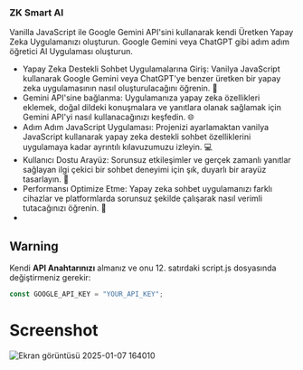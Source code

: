 ### ZK Smart AI
Vanilla JavaScript ile Google Gemini API'sini kullanarak kendi Üretken Yapay Zeka Uygulamanızı oluşturun. Google Gemini veya ChatGPT gibi adım adım öğretici AI Uygulaması oluşturun.


- Yapay Zeka Destekli Sohbet Uygulamalarına Giriş: Vanilya JavaScript kullanarak Google Gemini veya ChatGPT'ye benzer üretken bir yapay zeka uygulamasının nasıl oluşturulacağını öğrenin. 🤖
- Gemini API'sine bağlanma: Uygulamanıza yapay zeka özellikleri eklemek, doğal dildeki konuşmalara ve yanıtlara olanak sağlamak için Gemini API'yi nasıl kullanacağınızı keşfedin. 🌐
- Adım Adım JavaScript Uygulaması: Projenizi ayarlamaktan vanilya JavaScript kullanarak yapay zeka destekli sohbet özelliklerini uygulamaya kadar ayrıntılı kılavuzumuzu izleyin. 💻
- Kullanıcı Dostu Arayüz: Sorunsuz etkileşimler ve gerçek zamanlı yanıtlar sağlayan ilgi çekici bir sohbet deneyimi için şık, duyarlı bir arayüz tasarlayın. 🌟
- Performansı Optimize Etme: Yapay zeka sohbet uygulamanızı farklı cihazlar ve platformlarda sorunsuz şekilde çalışarak nasıl verimli tutacağınızı öğrenin. 📱
- 
## Warning
Kendi **API Anahtarınızı** almanız ve onu 12. satırdaki script.js dosyasında değiştirmeniz gerekir:

```javascript
const GOOGLE_API_KEY = "YOUR_API_KEY";
```

# Screenshot

![Ekran görüntüsü 2025-01-07 164010](https://github.com/user-attachments/assets/f3fcc20e-c509-4542-9acf-0f6ba50dda4b)

